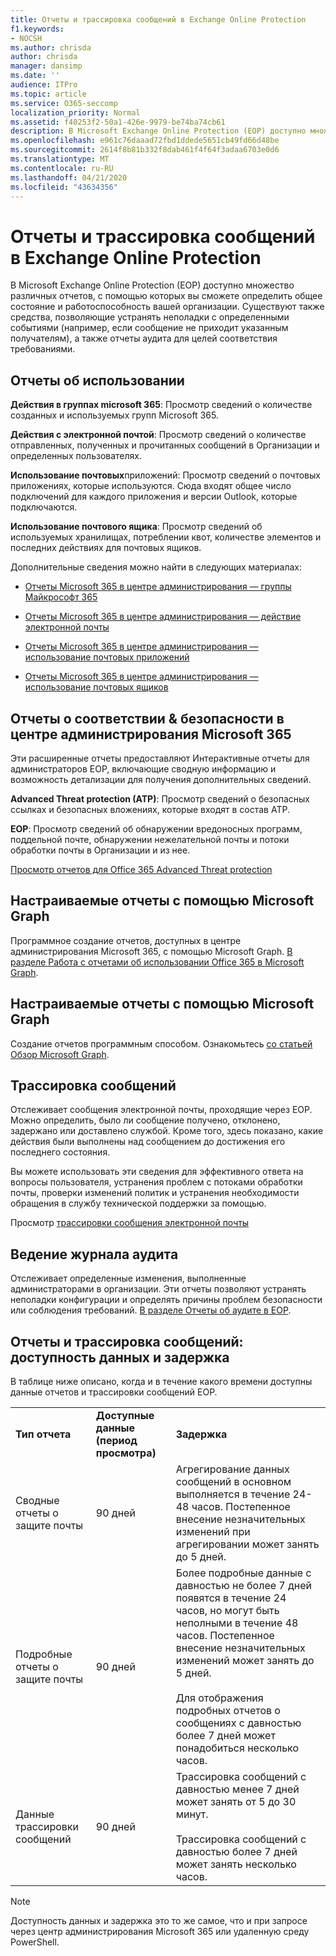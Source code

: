 ```yaml
---
title: Отчеты и трассировка сообщений в Exchange Online Protection
f1.keywords:
- NOCSH
ms.author: chrisda
author: chrisda
manager: dansimp
ms.date: ''
audience: ITPro
ms.topic: article
ms.service: O365-seccomp
localization_priority: Normal
ms.assetid: f40253f2-50a1-426e-9979-be74ba74cb61
description: В Microsoft Exchange Online Protection (EOP) доступно множество различных отчетов, с помощью которых вы сможете определить общее состояние и работоспособность вашей организации. Существуют также средства, позволяющие устранять неполадки с определенными событиями (например, если сообщение не приходит указанным получателям), а также отчеты аудита для целей соответствия требованиями. В следующей таблице описаны отчеты и средства устранения неполадок, доступные администраторам EOP.
ms.openlocfilehash: e961c76daaad72fbd1ddede5651cb49fd66d48be
ms.sourcegitcommit: 2614f8b81b332f8dab461f4f64f3adaa6703e0d6
ms.translationtype: MT
ms.contentlocale: ru-RU
ms.lasthandoff: 04/21/2020
ms.locfileid: "43634356"
---
```

# <a name="reporting-and-message-trace-in-exchange-online-protection"></a>Отчеты и трассировка сообщений в Exchange Online Protection

В Microsoft Exchange Online Protection (EOP) доступно множество различных отчетов, с помощью которых вы сможете определить общее состояние и работоспособность вашей организации. Существуют также средства, позволяющие устранять неполадки с определенными событиями (например, если сообщение не приходит указанным получателям), а также отчеты аудита для целей соответствия требованиями.

## <a name="usage-reports"></a>Отчеты об использовании

**Действия в группах microsoft 365**: Просмотр сведений о количестве созданных и используемых групп Microsoft 365.

**Действия с электронной почтой**: Просмотр сведений о количестве отправленных, полученных и прочитанных сообщений в Организации и определенных пользователях.

**Использование почтовых**приложений: Просмотр сведений о почтовых приложениях, которые используются. Сюда входят общее число подключений для каждого приложения и версии Outlook, которые подключаются.

**Использование почтового ящика**: Просмотр сведений об используемых хранилищах, потреблении квот, количестве элементов и последних действиях для почтовых ящиков.

Дополнительные сведения можно найти в следующих материалах:

- [Отчеты Microsoft 365 в центре администрирования — группы Майкрософт 365](https://docs.microsoft.com/office365/admin/activity-reports/office-365-groups)

- [Отчеты Microsoft 365 в центре администрирования — действие электронной почты](https://docs.microsoft.com/office365/admin/activity-reports/email-activity)

- [Отчеты Microsoft 365 в центре администрирования — использование почтовых приложений](https://docs.microsoft.com/office365/admin/activity-reports/email-apps-usage)

- [Отчеты Microsoft 365 в центре администрирования — использование почтовых ящиков](https://docs.microsoft.com/office365/admin/activity-reports/mailbox-usage)

## <a name="security--compliance-reports-in-the-microsoft-365-admin-center"></a>Отчеты о соответствии & безопасности в центре администрирования Microsoft 365

Эти расширенные отчеты предоставляют Интерактивные отчеты для администраторов EOP, включающие сводную информацию и возможность детализации для получения дополнительных сведений.

**Advanced Threat protection (ATP)**: Просмотр сведений о безопасных ссылках и безопасных вложениях, которые входят в состав ATP.

**EOP**: Просмотр сведений об обнаружении вредоносных программ, поддельной почте, обнаружении нежелательной почты и потоки обработки почты в Организации и из нее.

[Просмотр отчетов для Office 365 Advanced Threat protection](view-reports-for-atp.md)

## <a name="custom-reports-using-microsoft-graph"></a>Настраиваемые отчеты с помощью Microsoft Graph

Программное создание отчетов, доступных в центре администрирования Microsoft 365, с помощью Microsoft Graph. [В разделе Работа с отчетами об использовании Office 365 в Microsoft Graph](https://docs.microsoft.com/graph/api/resources/report).

## <a name="custom-reports-using-microsoft-graph"></a>Настраиваемые отчеты с помощью Microsoft Graph

Создание отчетов программным способом. Ознакомьтесь [со статьей Обзор Microsoft Graph](https://docs.microsoft.com/graph/overview).

## <a name="message-trace"></a>Трассировка сообщений

Отслеживает сообщения электронной почты, проходящие через EOP. Можно определить, было ли сообщение получено, отклонено, задержано или доставлено службой. Кроме того, здесь показано, какие действия были выполнены над сообщением до достижения его последнего состояния.

Вы можете использовать эти сведения для эффективного ответа на вопросы пользователя, устранения проблем с потоками обработки почты, проверки изменений политик и устранения необходимости обращения в службу технической поддержки за помощью.

Просмотр [трассировки сообщения электронной почты](https://docs.microsoft.com/exchange/monitoring/trace-an-email-message/trace-an-email-message)

## <a name="audit-logging"></a>Ведение журнала аудита

Отслеживает определенные изменения, выполненные администраторами в организации. Эти отчеты позволяют устранять неполадки конфигурации и определять причины проблем безопасности или соблюдения требований. [В разделе Отчеты об аудите в EOP](auditing-reports-in-eop.md).

## <a name="reporting-and-message-trace-data-availability-and-latency"></a>Отчеты и трассировка сообщений: доступность данных и задержка

В таблице ниже описано, когда и в течение какого времени доступны данные отчетов и трассировки сообщений EOP.

||||
|:-----|:-----|:-----|
|**Тип отчета**|**Доступные данные (период просмотра)**|**Задержка**|
|Сводные отчеты о защите почты|90 дней|Агрегирование данных сообщений в основном выполняется в течение 24-48 часов. Постепенное внесение незначительных изменений при агрегировании может занять до 5 дней.|
|Подробные отчеты о защите почты|90 дней|Более подробные данные с давностью не более 7 дней появятся в течение 24 часов, но могут быть неполными в течение 48 часов. Постепенное внесение незначительных изменений может занять до 5 дней. <br/><br/> Для отображения подробных отчетов о сообщениях с давностью более 7 дней может понадобиться несколько часов.|
|Данные трассировки сообщений|90 дней|Трассировка сообщений с давностью менее 7 дней может занять от 5 до 30 минут.<br/><br/> Трассировка сообщений с давностью более 7 дней может занять несколько часов.|

> [!NOTE]
> Доступность данных и задержка это то же самое, что и при запросе через центр администрирования Microsoft 365 или удаленную среду PowerShell.
